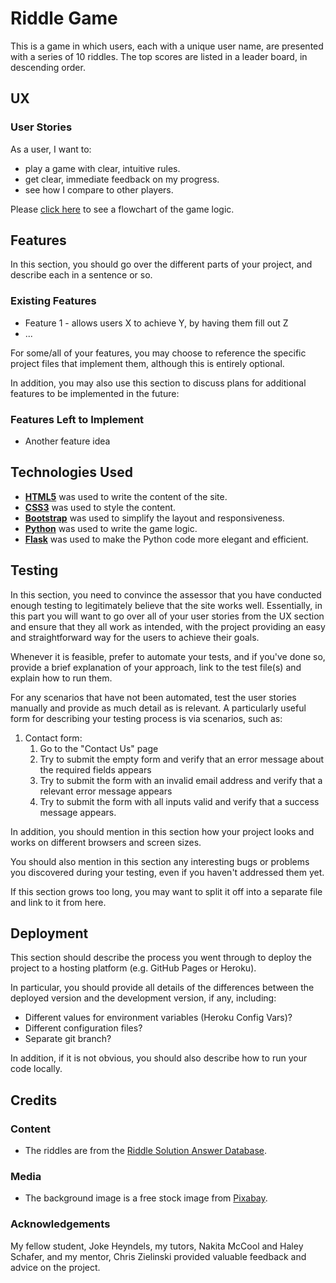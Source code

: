 # Riddle Game

This is a game in which users, each with a unique user name, are presented with a series of 10 riddles. The top scores are listed in a leader board, in descending order.
 
## UX
 
### User Stories
As a user, I want to:
- play a game with clear, intuitive rules.
- get clear, immediate feedback on my progress.
- see how I compare to other players.

Please [click here](https://www.lucidchart.com/invitations/accept/f3b7e96b-17bc-4e27-836f-4051f1113364) to see a flowchart of the game logic.

## Features

In this section, you should go over the different parts of your project, and describe each in a sentence or so.
 
### Existing Features
- Feature 1 - allows users X to achieve Y, by having them fill out Z
- ...

For some/all of your features, you may choose to reference the specific project files that implement them, although this is entirely optional.

In addition, you may also use this section to discuss plans for additional features to be implemented in the future:

### Features Left to Implement
- Another feature idea

## Technologies Used

- **[HTML5](https://developer.mozilla.org/en-US/docs/Web/Guide/HTML/HTML5)** was used to write the content of the site.
- **[CSS3](https://developer.mozilla.org/en-US/docs/Web/CSS/CSS3)** was used to style the content.
- **[Bootstrap](https://getbootstrap.com/)** was used to simplify the layout and responsiveness.
- **[Python](https://www.python.org/)** was used to write the game logic.
- **[Flask](http://flask.pocoo.org/)** was used to make the Python code more elegant and efficient.


## Testing

In this section, you need to convince the assessor that you have conducted enough testing to legitimately believe that the site works well. Essentially, in this part you will want to go over all of your user stories from the UX section and ensure that they all work as intended, with the project providing an easy and straightforward way for the users to achieve their goals.

Whenever it is feasible, prefer to automate your tests, and if you've done so, provide a brief explanation of your approach, link to the test file(s) and explain how to run them.

For any scenarios that have not been automated, test the user stories manually and provide as much detail as is relevant. A particularly useful form for describing your testing process is via scenarios, such as:

1. Contact form:
    1. Go to the "Contact Us" page
    2. Try to submit the empty form and verify that an error message about the required fields appears
    3. Try to submit the form with an invalid email address and verify that a relevant error message appears
    4. Try to submit the form with all inputs valid and verify that a success message appears.

In addition, you should mention in this section how your project looks and works on different browsers and screen sizes.

You should also mention in this section any interesting bugs or problems you discovered during your testing, even if you haven't addressed them yet.

If this section grows too long, you may want to split it off into a separate file and link to it from here.

## Deployment

This section should describe the process you went through to deploy the project to a hosting platform (e.g. GitHub Pages or Heroku).

In particular, you should provide all details of the differences between the deployed version and the development version, if any, including:
- Different values for environment variables (Heroku Config Vars)?
- Different configuration files?
- Separate git branch?

In addition, if it is not obvious, you should also describe how to run your code locally.


## Credits
### Content
- The riddles are from the [Riddle Solution Answer Database](https://riddle.solutions/).

### Media
- The background image is a free stock image from [Pixabay](https://pixabay.com/en/question-mark-important-sign-1872665/).

### Acknowledgements
My fellow student, Joke Heyndels, my tutors, Nakita McCool and Haley Schafer, and 
my mentor, Chris Zielinski provided valuable feedback and advice on the project.